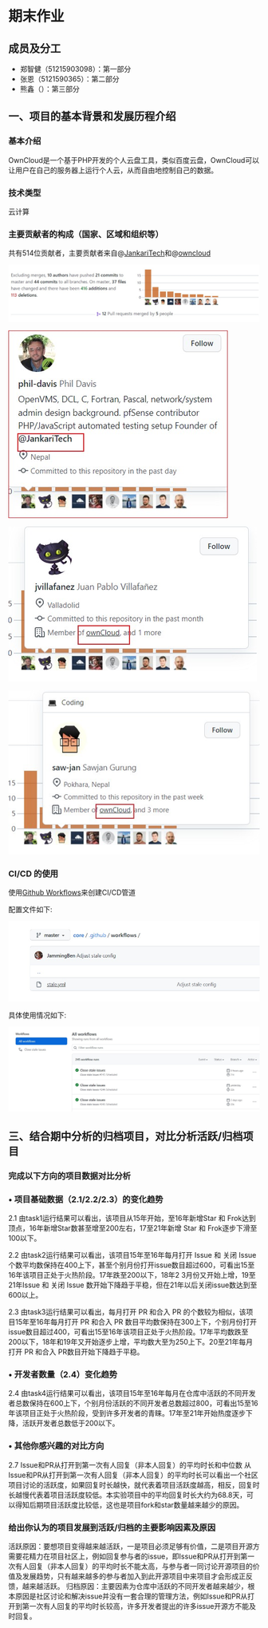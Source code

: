 # 期末作业

## 成员及分工

- 郑智健（51215903098）：第一部分
- 张恩（5121590365）：第二部分
- 熊鑫（）：第三部分

## 一、项目的基本背景和发展历程介绍

### 基本介绍

OwnCloud是一个基于PHP开发的个人云盘工具，类似百度云盘，OwnCloud可以让用户在自己的服务器上运行个人云，从而自由地控制自己的数据。

### 技术类型

云计算

### 主要贡献者的构成（国家、区域和组织等）

共有514位贡献者，主要贡献者来自@[JankariTech](https://github.com/JankariTech)和@[owncloud](https://github.com/owncloud)

![](./img/1.jpg)

![](./img/2.jpg)

![0](./img/3.jpg)

![0](./img/4.jpg)

### CI/CD 的使用

使用[Github Workflows](https://github.com/owncloud/core/tree/master/.github/workflows)来创建CI/CD管道

配置文件如下:

![](./img/6.jpg)

具体使用情况如下:

![](./img/5.jpg)


## 三、结合期中分析的归档项目，对比分析活跃/归档项目
###              完成以下方向的项目数据对比分析
### •	项目基础数据（2.1/2.2/2.3）的变化趋势
2.1 
由task1运行结果可以看出，该项目从15年开始，至16年新增Star 和 Frok达到顶点，16年新增Star数甚至增至200左右，17至21年新增 Star 和 Frok逐步下滑至100以下。

2.2 
由task2运行结果可以看出，该项目15年至16年每月打开 Issue 和 关闭 Issue 个数平均数保持在400上下，甚至个别月份打开issue数目超过600，可看出15至16年该项目正处于火热阶段。17年跌至200以下，18年2 3月份又开始上增，19至21年Issue 和 关闭 Issue 数开始下降趋于平稳，但在21年以后关闭issue数达到至600以上。

2.3 
由task3运行结果可以看出，每月打开 PR 和合入 PR 的个数较为相似，该项目15年至16年每月打开 PR 和合入 PR 数目平均数保持在300上下，个别月份打开issue数目超过400，可看出15至16年该项目正处于火热阶段。17年平均数跌至200以下，18年和19年又开始逐步上增，平均数大至为250上下。20至21年每月打开 PR 和合入 PR数目开始下降趋于平稳。


### • 开发者数量（2.4）变化趋势
2.4 
由task4运行结果可以看出，该项目15年至16年每月在仓库中活跃的不同开发者总数保持在600上下，个别月份活跃的不同开发者总数超过800，可看出15至16年该项目正处于火热阶段，受到许多开发者的青睐。17年至21年开始热度逐步下降，活跃开发者总数低于200以下。

### •	其他你感兴趣的对比方向
2.7 Issue和PR从打开到第一次有人回复（非本人回复）的平均时长和中位数
从Issue和PR从打开到第一次有人回复（非本人回复）的平均时长可以看出一个社区项目讨论的活跃度，如果回复时长越快，就代表着项目活跃度越高，相反，回复时长越慢代表着项目活跃度较低。本实验项目中的平均回复时长大约为68.8天，可以得知后期项目活跃度比较低，这也是项目fork和star数量越来越少的原因。


###           给出你认为的项目发展到活跃/归档的主要影响因素及原因
活跃原因：要想项目变得越来越活跃，一是项目必须足够有价值，二是项目开源方需要花精力在项目社区上，例如回复参与者的issue，即Issue和PR从打开到第一次有人回复（非本人回复）的平均时长不能太高，与参与者一同讨论开源项目的价值及发展趋势，只有越来越多的参与者加入到此开源项目中来项目才会形成正反馈，越来越活跃。
归档原因：主要因素为仓库中活跃的不同开发者越来越少，根本原因是社区讨论和解决issue并没有一套合理的管理方法，例如Issue和PR从打开到第一次有人回复的平均时长较高，许多开发者提出的许多issue开源方不能及时回复。
